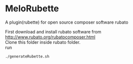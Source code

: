 # MeloRubette
A plugin(rubette) for open source composer software rubato<br />

First download and install rubato software from http://www.rubato.org/rubatocomposer.html<br />
Clone this folder inside rubato folder. <br/>
run<br/>
```
./generateRubette.sh
```
